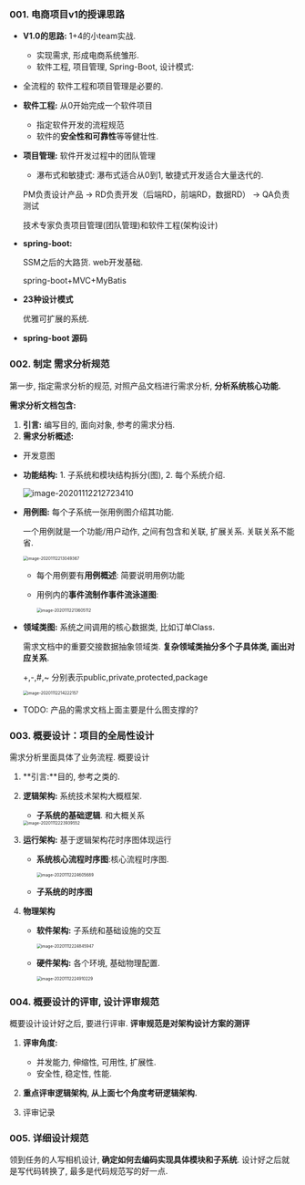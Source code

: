 ### 001. 电商项目v1的授课思路

- **V1.0的思路:** 1+4的小team实战.

  - 实现需求, 形成电商系统雏形.
  - 软件工程, 项目管理, Spring-Boot, 设计模式:

- 全流程的 软件工程和项目管理是必要的.

- **软件工程:** 从0开始完成一个软件项目

  - 指定软件开发的流程规范
  - 软件的**安全性和可靠性**等等健壮性.

- **项目管理:** 软件开发过程中的团队管理

  - 瀑布式和敏捷式: 瀑布式适合从0到1, 敏捷式开发适合大量迭代的.

  PM负责设计产品 -> RD负责开发（后端RD，前端RD，数据RD） -> QA负责测试

  技术专家负责项目管理(团队管理)和软件工程(架构设计)

- **spring-boot:**

  SSM之后的大路货. web开发基础.

  spring-boot+MVC+MyBatis

- **23种设计模式**

  优雅可扩展的系统.

- **spring-boot 源码**

  

### 002. 制定 需求分析规范

第一步, 指定需求分析的规范, 对照产品文档进行需求分析, **分析系统核心功能.**

**需求分析文档包含:** 

1. **引言:** 编写目的, 面向对象, 参考的需求分档.
2. **需求分析概述:**

- 开发意图

- **功能结构:** 1. 子系统和模块结构拆分(图), 2. 每个系统介绍.

  ![image-20201112212723410](%E7%94%B5%E5%95%86%E9%A1%B9%E7%9B%AEv1%E7%9A%84%E6%8E%88%E8%AF%BE%E6%80%9D%E8%B7%AF.assets/image-20201112212723410.png)

- **用例图:**  每个子系统一张用例图介绍其功能.

  一个用例就是一个功能/用户动作, 之间有包含和关联, 扩展关系. 关联关系不能省.

  <img src="%E7%94%B5%E5%95%86%E9%A1%B9%E7%9B%AEv1%E7%9A%84%E6%8E%88%E8%AF%BE%E6%80%9D%E8%B7%AF.assets/image-20201112213049367.png" alt="image-20201112213049367" style="zoom:50%;" />

  - 每个用例要有**用例概述**: 简要说明用例功能

  - 用例内的**事件流制作事件流泳道图**:

    <img src="%E7%94%B5%E5%95%86%E9%A1%B9%E7%9B%AEv1%E7%9A%84%E6%8E%88%E8%AF%BE%E6%80%9D%E8%B7%AF.assets/image-20201112213605112.png" alt="image-20201112213605112" style="zoom:50%;" />

- **领域类图:** 系统之间调用的核心数据类, 比如订单Class.

  需求文档中的重要交接数据抽象领域类. **复杂领域类抽分多个子具体类, 画出对应关系**. 

  +,-,#,~ 分别表示public,private,protected,package

  <img src="%E7%94%B5%E5%95%86%E9%A1%B9%E7%9B%AEv1%E7%9A%84%E6%8E%88%E8%AF%BE%E6%80%9D%E8%B7%AF.assets/image-20201112214222157.png" alt="image-20201112214222157" style="zoom:50%;" />

- TODO: 产品的需求文档上面主要是什么图支撑的?



### 003. 概要设计：项目的全局性设计

需求分析里面具体了业务流程. 概要设计

1. **引言:**目的, 参考之类的.

2. **逻辑架构:** 系统技术架构大概框架.

   - **子系统的基础逻辑**. 和大概关系

   <img src="%E7%94%B5%E5%95%86%E9%A1%B9%E7%9B%AEv1%E7%9A%84%E6%8E%88%E8%AF%BE%E6%80%9D%E8%B7%AF.assets/image-20201112223939552.png" alt="image-20201112223939552" style="zoom:50%;" />

3. **运行架构:** 基于逻辑架构花时序图体现运行

   - **系统核心流程时序图**:核心流程时序图.

     <img src="%E7%94%B5%E5%95%86%E9%A1%B9%E7%9B%AEv1%E7%9A%84%E6%8E%88%E8%AF%BE%E6%80%9D%E8%B7%AF.assets/image-20201112224605689.png" alt="image-20201112224605689" style="zoom:50%;" />

   - **子系统的时序图**

4. **物理架构**

   - **软件架构:** 子系统和基础设施的交互

     <img src="%E7%94%B5%E5%95%86%E9%A1%B9%E7%9B%AEv1%E7%9A%84%E6%8E%88%E8%AF%BE%E6%80%9D%E8%B7%AF.assets/image-20201112224845947.png" alt="image-20201112224845947" style="zoom:50%;" />

   - **硬件架构:** 各个环境, 基础物理配置.

     <img src="%E7%94%B5%E5%95%86%E9%A1%B9%E7%9B%AEv1%E7%9A%84%E6%8E%88%E8%AF%BE%E6%80%9D%E8%B7%AF.assets/image-20201112224910229.png" alt="image-20201112224910229" style="zoom:50%;" />

### 004. 概要设计的评审, 设计评审规范

概要设计设计好之后, 要进行评审. **评审规范是对架构设计方案的测评**

1. **评审角度:** 
   - 并发能力, 伸缩性, 可用性, 扩展性.
   - 安全性, 稳定性, 性能.
2. **重点评审逻辑架构, 从上面七个角度考研逻辑架构.**

3. 评审记录



### 005. 详细设计规范

领到任务的人写相机设计, **确定如何去编码实现具体模块和子系统**. 设计好之后就是写代码转换了, 最多是代码规范写的好一点.

























